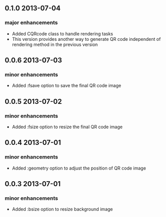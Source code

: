 ## 0.1.0 2013-07-04
### major enhancements
  * Added CQRcode class to handle rendering tasks
  * This version provides another way to generate QR code independent of rendering method in the previous version 
  
## 0.0.6 2013-07-03
### minor enhancements
  * Added :fsave option to save the final QR code image
  
## 0.0.5 2013-07-02
### minor enhancements
  * Added :fsize option to resize the final QR code image

## 0.0.4 2013-07-01
### minor enhancements
  * Added :geometry option to adjust the position of QR code image
  
## 0.0.3 2013-07-01
### minor enhancements
  * Added :bsize option to resize background image